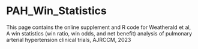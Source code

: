 # PAH_Win_Statistics
This page contains the online supplement and R code for Weatherald et al, A win statistics (win ratio, win odds, and net benefit) analysis of pulmonary arterial hypertension clinical trials, AJRCCM, 2023
